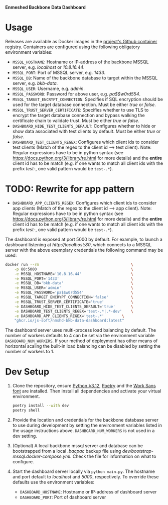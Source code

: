 **Enmeshed Backbone Data Dashboard**

# Usage

Releases are available as Docker images in the [project's Github container registry](https://github.com/js-soft/nmshd-bkb-data-dashboard/pkgs/container/nmshd-bkb-data-dashboard). Containers are configured using the following obligatory environment variables:

- `MSSQL_HOSTNAME`: Hostname or IP-address of the backbone MSSQL server, e.g. _localhost_ or _10.8.16.44_.
- `MSSQL_PORT`: Port of MSSQL server, e.g. _1433_.
- `MSSQL_DB`: Name of the backbone database to target within the MSSQL server, e.g. _bkb-data_.
- `MSSQL_USER`: Username, e.g. _admin_.
- `MSSQL_PASSWORD`: Password for above user, e.g. _pa$$w0rd554_.
- `MSSQL_TARGET_ENCRYPT_CONNECTION`: Specifies if SQL encryption should be used for the target database connection. Must be either _true_ or _false_.
- `MSSQL_TRUST_SERVER_CERTIFICATE`: Specifies whether to use TLS to encrypt the target database connection and bypass walking the certificate chain to validate trust. Must be either _true_ or _false_.
- `DASHBOARD_HIDE_TEST_CLIENTS_DEFAULT`: Configures whether to hide or show data associated with test clients by default. Must be either _true_ or _false_.
- `DASHBOARD_TEST_CLIENTS_REGEX`: Configures which client ids to consider test clients (Match of the regex to the client id --> test client). Note: Regular expressions have to be in python syntax (see https://docs.python.org/3/library/re.html for more details) and the **entire** client id has to be match (e.g. if one wants to match all client ids with the prefix _test-_, one valid pattern would be `test-.*`).
# TODO: Rewrite for app pattern
- `DASHBOARD_APP_CLIENTS_REGEX`: Configures which client ids to consider app clients (Match of the regex to the client id --> app client). Note: Regular expressions have to be in python syntax (see https://docs.python.org/3/library/re.html for more details) and the **entire** client id has to be match (e.g. if one wants to match all client ids with the prefix _test-_, one valid pattern would be `test-.*`).

The dashboard is exposed at port 5000 by default. For example, to launch a dashboard listening at _http://localhost:80_, which connects to a MSSQL server with the above exemplary credentials the following command may be used:

```bash
docker run --rm                                 		\
	-p 80:5000                                    		\
	-e MSSQL_HOSTNAME='10.8.16.44'                		\
	-e MSSQL_PORT='1433'                          		\
	-e MSSQL_DB='bkb-data'                        		\
	-e MSSQL_USER='admin'                         		\
	-e MSSQL_PASSWORD='pa$$w0rd554'               		\
	-e MSSQL_TARGET_ENCRYPT_CONNECTION='false'    		\
	-e MSSQL_TRUST_SERVER_CERTIFICATE='true'      		\
    -e DASHBOARD_HIDE_TEST_CLIENTS_DEFAULT='true' 		\
	-e DASHBOARD_TEST_CLIENTS_REGEX='test-.*|.*-dev'  	\
	-e DASHBOARD_APP_CLIENTS_REGEX='test-.*'  		\
	"ghcr.io/js-soft/nmshd-bkb-data-dashboard:latest"
```

The dashboard server uses multi-process load balancing by default. The number of workers defaults to 4 can be set via the environment variable `DASHBOARD_NUM_WORKERS`. If your method of deployment has other means of horizontal scaling the built-in load balancing can be disabled by setting the number of workers to 1.

# Dev Setup

1. Clone the repository, ensure [Python ≥3.12](https://github.com/pyenv/pyenv), [Poetry](https://python-poetry.org/) and the [Work Sans font](https://fonts.google.com/specimen/Work+Sans) are installed. Then install all dependencies and activate your virtual environment.

    ```bash
    poetry install --with dev
    poetry shell
    ```

2. Provide the location and credentials for the backbone database server to use during development by setting the environment variables listed in the usage instructions above. `DASHBOARD_NUM_WORKERS` is not used in a dev setting.

3. (Optional) A local backbone mssql server and database can be bootstrapped from a local _.bacpac_ backup file using _dev/bootstrap-mssql.docker-compose.yml_. Check the file for information on what to configure.

4. Start the dashboard server locally via `python main.py`. The hostname and port default to _localhost_ and _5000_, respectively. To override these defaults use the environment variables:
    - `DASHBOARD_HOSTNAME`: Hostname or IP-address of dashboard server
    - `DASHBOARD_PORT`: Port of dashboard server
